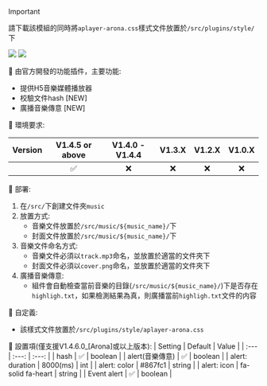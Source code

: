 > [!IMPORTANT]  
> 請下載該模組的同時將```aplayer-arona.css```樣式文件放置於```/src/plugins/style/```下
<div>
  
  <a href="https://github.com/DIYgod/APlayer">![](https://img.shields.io/badge/based_on-aplayer-blue)</a>
  <a href="">![](https://img.shields.io/badge/version-1.2-blue)</a>

</div>

💙 由官方開發的功能插件，主要功能:
- 提供H5音樂媒體播放器
- 校驗文件hash [NEW]
- 廣播音樂傳意 [NEW]

💙 環境要求:

| Version | V1.4.5 or above | V1.4.0 - V1.4.4 | V1.3.X | V1.2.X | V1.0.X |
| :---: | :---: | :---: | :---: | :---: | :---: |
| | ✅ | ❌ | ❌ | ❌ | ❌ |

💙 部署:
1. 在```/src/```下創建文件夾```music```
2. 放置方式:
   - 音樂文件放置於```/src/music/${music_name}/```下
   - 封面文件放置於```/src/music/${music_name}/```下
3. 音樂文件命名方式:
   - 音樂文件必須以```track.mp3```命名，並放置於適當的文件夾下
   - 封面文件必須以```cover.png```命名，並放置於適當的文件夾下
4. 廣播音樂傳意:
   - 組件會自動檢查當前音樂的目錄(```/src/music/${music_name}/```)下是否存在```highligh.txt```，如果檢測結果為真，則廣播當前```highligh.txt```文件的内容

💙 自定義:
- 該樣式文件放置於```/src/plugins/style/aplayer-arona.css```

💙 設置項(僅支援V1.4.6.0_[Arona]或以上版本):
| Setting | Default | Value |
| :--- | :---: | :---: |
| hash | ✅ | boolean |
| alert(音樂傳意) | ✅ | boolean |
| alert: duration | 8000(ms) | int |
| alert: color | #867fc1 | string |
| alert: icon | fa-solid fa-heart | string |
| Event alert | ✅ | boolean |
